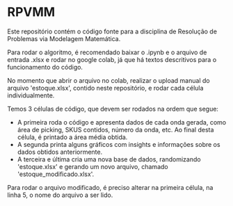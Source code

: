 # RPVMM
Este repositório contém o código fonte para a disciplina de Resolução de Problemas via Modelagem Matemática.

Para rodar o algoritmo, é recomendado baixar o .ipynb e o arquivo de entrada .xlsx e rodar no google colab, já que há textos descritivos para o funcionamento do código.

No momento que abrir o arquivo no colab, realizar o upload manual do arquivo 'estoque.xlsx', contido neste repositório, e rodar cada célula individualmente.

Temos 3 células de código, que devem ser rodados na ordem que segue: 
- A primeira roda o código e apresenta dados de cada onda gerada, como área de picking, SKUS contidos, número da onda, etc. Ao final desta célula, é printado a área média obtida.
- A segunda printa alguns gráficos com insights e informações sobre os dados obtidos anteriormente.
- A terceira e última cria uma nova base de dados, randomizando 'estoque.xlsx' e gerando um novo arquivo, chamado 'estoque_modificado.xlsx'.

Para rodar o arquivo modificado, é preciso alterar na primeira célula, na linha 5, o nome do arquivo a ser lido.
